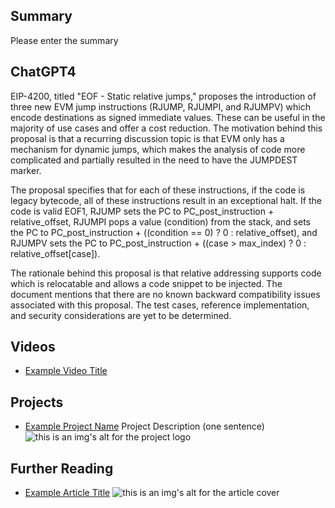 ## Summary

Please enter the summary

## ChatGPT4

EIP-4200, titled "EOF - Static relative jumps," proposes the introduction of three new EVM jump instructions (RJUMP, RJUMPI, and RJUMPV) which encode destinations as signed immediate values. These can be useful in the majority of use cases and offer a cost reduction. The motivation behind this proposal is that a recurring discussion topic is that EVM only has a mechanism for dynamic jumps, which makes the analysis of code more complicated and partially resulted in the need to have the JUMPDEST marker.

The proposal specifies that for each of these instructions, if the code is legacy bytecode, all of these instructions result in an exceptional halt. If the code is valid EOF1, RJUMP sets the PC to PC_post_instruction + relative_offset, RJUMPI pops a value (condition) from the stack, and sets the PC to PC_post_instruction + ((condition == 0) ? 0 : relative_offset), and RJUMPV sets the PC to PC_post_instruction + ((case > max_index) ? 0 : relative_offset[case]).

The rationale behind this proposal is that relative addressing supports code which is relocatable and allows a code snippet to be injected. The document mentions that there are no known backward compatibility issues associated with this proposal. The test cases, reference implementation, and security considerations are yet to be determined.

## Videos

- [Example Video Title](https://www.youtube.com/watch?v=TDGq4aeevgY)

## Projects

- [Example Project Name](https://xxxx.xxx/xxxxx) Project Description (one sentence) ![this is an img's alt for the project logo](https://xxxx.xxx/project-logo.xxx)

## Further Reading

- [Example Article Title](https://xxxx.xxx/xxxxx) ![this is an img's alt for the article cover](https://xxxx.xxx/article-cover.xxx)
